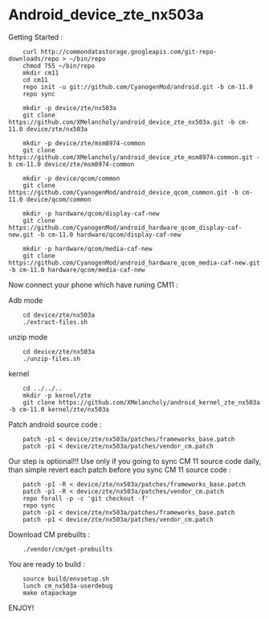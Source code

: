 # Android_device_zte_nx503a

Getting Started :

		curl http://commondatastorage.googleapis.com/git-repo-downloads/repo > ~/bin/repo
		chmod 755 ~/bin/repo
		mkdir cm11
		cd cm11
		repo init -u git://github.com/CyanogenMod/android.git -b cm-11.0
		repo sync

		mkdir -p device/zte/nx503a
		git clone https://github.com/XMelancholy/android_device_zte_nx503a.git -b cm-11.0 device/zte/nx503a

		mkdir -p device/zte/msm8974-common
		git clone https://github.com/XMelancholy/android_device_zte_msm8974-common.git -b cm-11.0 device/zte/msm8974-common

		mkdir -p device/qcom/common
		git clone https://github.com/CyanogenMod/android_device_qcom_common.git -b cm-11.0 device/qcom/common

		mkdir -p hardware/qcom/display-caf-new
		git clone https://github.com/CyanogenMod/android_hardware_qcom_display-caf-new.git -b cm-11.0 hardware/qcom/display-caf-new

		mkdir -p hardware/qcom/media-caf-new
		git clone https://github.com/CyanogenMod/android_hardware_qcom_media-caf-new.git -b cm-11.0 hardware/qcom/media-caf-new



Now connect your phone which have runing CM11 :

Adb mode

		cd device/zte/nx503a
		./extract-files.sh

unzip mode

		cd device/zte/nx503a
		./unzip-files.sh

kernel 

		cd ../../..
		mkdir -p kernel/zte
		git clone https://github.com/XMelancholy/android_kernel_zte_nx503a -b cm-11.0 kernel/zte/nx503a


Patch android source code :

		patch -p1 < device/zte/nx503a/patches/frameworks_base.patch
		patch -p1 < device/zte/nx503a/patches/vendor_cm.patch


Our step is optional!!! Use only if you going to sync CM 11 source code daily, than simple revert each patch before you sync CM 11 source code :

		patch -p1 -R < device/zte/nx503a/patches/frameworks_base.patch
		patch -p1 -R < device/zte/nx503a/patches/vendor_cm.patch
		repo forall -p -c 'git checkout -f'
		repo sync
		patch -p1 < device/zte/nx503a/patches/frameworks_base.patch
		patch -p1 < device/zte/nx503a/patches/vendor_cm.patch


Download CM prebuilts : 

		./vendor/cm/get-prebuilts

You are ready to build :

		source build/envsetup.sh
		lunch cm_nx503a-userdebug
		make otapackage

ENJOY!

